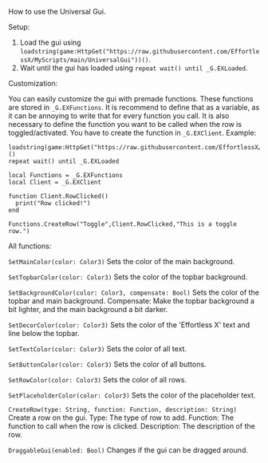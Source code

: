 How to use the Universal Gui.

Setup:

1. Load the gui using `loadstring(game:HttpGet("https://raw.githubusercontent.com/EffortlessX/MyScripts/main/UniversalGui"))()`.
2. Wait until the gui has loaded using `repeat wait() until _G.EXLoaded`.


Customization:

You can easily customize the gui with premade functions. These functions are stored in `_G.EXFunctions`.
It is recommend to define that as a variable, as it can be annoying to write that for every function you call.
It is also necessary to define the function you want to be called when the row is toggled/activated. You have to
create the function in `_G.EXClient`.
Example:
```
loadstring(game:HttpGet("https://raw.githubusercontent.com/EffortlessX/MyScripts/main/UniversalGui"))()
repeat wait() until _G.EXLoaded

local Functions = _G.EXFunctions
local Client = _G.EXClient

function Client.RowClicked()
  print("Row clicked!")
end

Functions.CreateRow("Toggle",Client.RowClicked,"This is a toggle row.")
```

All functions:

`SetMainColor(color: Color3)`
Sets the color of the main background.

`SetTopbarColor(color: Color3)`
Sets the color of the topbar background.

`SetBackgroundColor(color: Color3, compensate: Bool)`
Sets the color of the topbar and main background.
Compensate: Make the topbar background a bit lighter, and the main background a bit darker.

`SetDecorColor(color: Color3)`
Sets the color of the 'Effortless X' text and line below the topbar.

`SetTextColor(color: Color3)`
Sets the color of all text.

`SetButtonColor(color: Color3)`
Sets the color of all buttons.

`SetRowColor(color: Color3)`
Sets the color of all rows.

`SetPlaceholderColor(color: Color3)`
Sets the color of the placeholder text.

`CreateRow(type: String, function: Function, description: String)`
Create a row on the gui.
Type: The type of row to add.
Function: The function to call when the row is clicked.
Description: The description of the row.

`DraggableGui(enabled: Bool)`
Changes if the gui can be dragged around.




